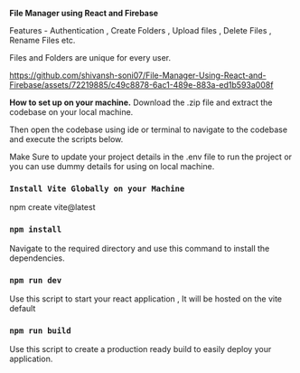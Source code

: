 **File Manager using React and Firebase**

Features - Authentication , Create Folders , Upload files , Delete Files , Rename Files etc.

Files and Folders are unique for every user.


https://github.com/shivansh-soni07/File-Manager-Using-React-and-Firebase/assets/72219885/c49c8878-6ac1-489e-883a-ed1b593a008f





**How to set up on your machine.**
Download the .zip file and extract the codebase on your local machine.

Then open the codebase using ide or terminal to navigate to the codebase and execute the scripts below.



Make Sure to update your project details in the .env file to run the project or you can use dummy details for using on local machine.





### `Install Vite Globally on your Machine`

npm create vite@latest

 

### `npm install`

Navigate to the required directory and use this command to install the dependencies.

### `npm run dev`

Use this script to start your react application , It will be hosted on the vite default [](http://localhost:5173/)

### `npm run build`

Use this script to create a production ready build to easily deploy your application.
